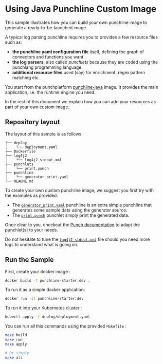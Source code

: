 # Using Java Punchline Custom Image

This sample illustrates how you can build your own punchline image to generate a ready-to-be-launched image.

A typical log parsing punchline requires you to provides a few resource files such as:
* **the punchline yaml configuration file** itself, defining the graph of connectors and functions you want
* **the log parsers**, also called *punchlets* because they are coded using the punchlang programming language.
* **additional resource files** used (say) for enrichment, regex pattern matching etc.

You start from the
punchplatform [punchline-java](https://github.com/punchplatform/punch-license/pkgs/container/punchline-java) image. It
provides the main application, i.e. the runtime engine you need.

In the rest of this document we explain how you can add your resources as part of your own custom image.

## Repository layout

The layout of this sample is as follows:

```
├── deploy
│    └── deployment.yaml
├── Dockerfile
├── log4j2
│    └── log4j2-stdout.xml
├── punchlets
│    └── print.punch
├── punchline
│    └── generator_print.yaml
└── README.md
```

To create your own custom punchline image, we suggest you first try with the examples as provided:

* The [`generator_print.yaml`](punchline/punchline.yaml) punchline is an extra simple punchline that generates some
  sample data using the generator source.
* The [`print.punch`](punchlets/print.punch) punchlet simply print the generated data.

Once clear to you, checkout the [Punch documentation](https://punch-1.gitbook.io/punch-doc/) to adapt the punchlet(s)
to your needs.

Do not hesitate to tune the [`log4j2-stdout.xml`](log4j2/log4j2-stdout.xml) file should you need more logs to understand
what is going on.

## Run the Sample

First, create your docker image :

```sh
docker build -t punchline-starter:dev .
```

To run it as a simple docker application:

```sh
docker run -it punchline-starter:dev
```

To run it into your Kubernetes cluster :

```sh
kubectl apply -f deploy/deployment.yaml 
```

You can run all this commands using the provided `Makefile` :

```sh
make build
make run
make apply

# Or simply
make all
```

